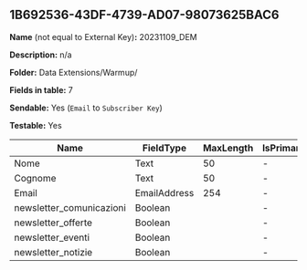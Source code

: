 ## 1B692536-43DF-4739-AD07-98073625BAC6

**Name** (not equal to External Key)**:** 20231109_DEM

**Description:** n/a

**Folder:** Data Extensions/Warmup/

**Fields in table:** 7

**Sendable:** Yes (`Email` to `Subscriber Key`)

**Testable:** Yes

| Name | FieldType | MaxLength | IsPrimaryKey | IsNullable | DefaultValue |
| --- | --- | --- | --- | --- | --- |
| Nome | Text | 50 | - | - |  |
| Cognome | Text | 50 | - | - |  |
| Email | EmailAddress | 254 | - | - |  |
| newsletter_comunicazioni | Boolean |  | - | + | True |
| newsletter_offerte | Boolean |  | - | + | True |
| newsletter_eventi | Boolean |  | - | + | True |
| newsletter_notizie | Boolean |  | - | + | True |
